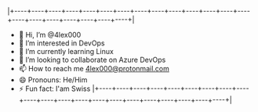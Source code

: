 |+----+----+----+----+----+----+----+----+----+----+----+----+----+----+----+----+----+----+----+----+----+| 
- 👋 Hi, I’m @4lex000
- 👀 I’m interested in DevOps
- 🌱 I’m currently learning Linux
- 💞️ I’m looking to collaborate on Azure DevOps
- 📫 How to reach me 4lex000@protonmail.com
- 😄 Pronouns: He/Him
- ⚡ Fun fact: I'am Swiss
|+----+----+----+----+----+----+----+----+----+----+----+----+----+----+----+----+----+----+----+----+----+| 
<!---
4lex000/4lex000 is a ✨ special ✨ repository because its `README.md` (this file) appears on your GitHub profile.
You can click the Preview link to take a look at your changes.
--->

